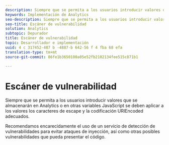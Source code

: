 ```yaml
---
description: Siempre que se permita a los usuarios introducir valores que se almacenarán en Analytics o en otras variables JavaScript se deben aplicar a los valores los caracteres de escape y la codificación URIEncoded adecuados.
keywords: Implementación de Analytics
seo-description: Siempre que se permita a los usuarios introducir valores que se almacenarán en Analytics o en otras variables JavaScript se deben aplicar a los valores los caracteres de escape y la codificación URIEncoded adecuados.
seo-title: Escáner de vulnerabilidad
solution: Analytics
subtopic: Depurador
title: Escáner de vulnerabilidad
topic: Desarrollador e implementación
uuid: 4 c 317452-487 b -4887-b 642-56 f 4 fba 68 efa
translation-type: tm+mt
source-git-commit: 86fe1b3650100a05e52fb2102134fee515c871b1

---
```



# Escáner de vulnerabilidad

Siempre que se permita a los usuarios introducir valores que se almacenarán en Analytics o en otras variables JavaScript se deben aplicar a los valores los caracteres de escape y la codificación URIEncoded adecuados.

Recomendamos encarecidamente el uso de un servicio de detección de vulnerabilidades para evitar ataques de inyección, así como otras posibles vulnerabilidades que pueda  presentar el código.
